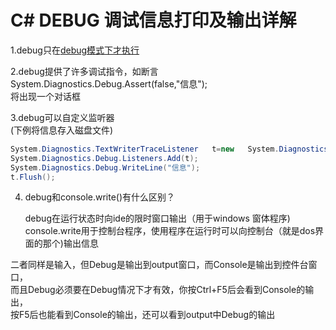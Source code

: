 # C# DEBUG 调试信息打印及输出详解


1.debug只在[debug模式下才执行](运行按钮后面的下拉框可选)  


2.debug提供了许多调试指令，如断言  
      System.Diagnostics.Debug.Assert(false,"信息");  
      将出现一个对话框  


 3.debug可以自定义监听器  
  (下例将信息存入磁盘文件)  

  ``` csharp
  System.Diagnostics.TextWriterTraceListener   t=new   System.Diagnostics.TextWriterTraceListener(@"c:/a.txt");  
  System.Diagnostics.Debug.Listeners.Add(t);  
  System.Diagnostics.Debug.WriteLine("信息");  
  t.Flush();
  ```

 

 

4. debug和console.write()有什么区别？

   debug在运行状态时向ide的限时窗口输出（用于windows   窗体程序)  
   console.write用于控制台程序，使用程序在运行时可以向控制台（就是dos界面的那个)输出信息   

  二者同样是输入，但Debug是输出到output窗口，而Console是输出到控件台窗口，  
  而且Debug必须要在Debug情况下才有效，你按Ctrl+F5后会看到Console的输出，  
  按F5后也能看到Console的输出，还可以看到output中Debug的输出

